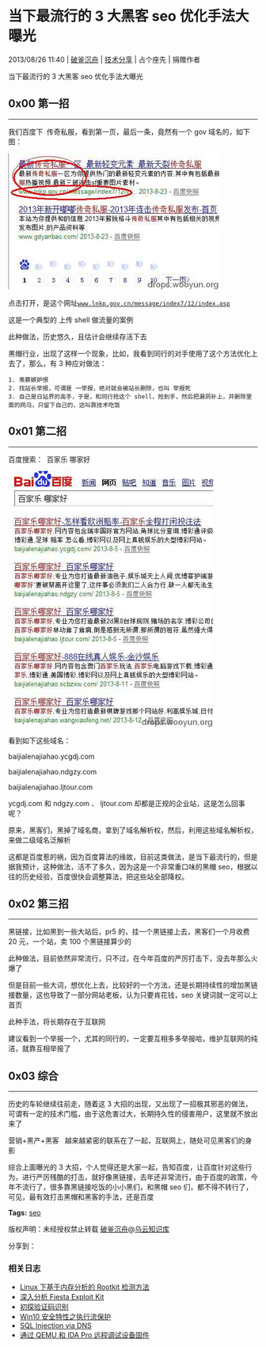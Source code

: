 # 当下最流行的 3 大黑客 seo 优化手法大曝光

2013/08/26 11:40 | [破釜沉舟](http://drops.wooyun.org/author/破釜沉舟 "由 破釜沉舟 发布") | [技术分享](http://drops.wooyun.org/category/tips "查看 技术分享 中的全部文章") | 占个座先 | 捐赠作者

当下最流行的 3 大黑客 seo 优化手法大曝光

## 0x00 第一招

* * *

我们百度下  传奇私服，看到第一页，最后一条，竟然有一个 gov 域名的，如下图：

![2013082516014374167_png.jpg](img/img1_u105_jpg.jpg)

点击打开，是这个网址[`www.lnkp.gov.cn/message/index7/12/index.asp`](http://www.lnkp.gov.cn/message/index7/12/index.asp)

这是一个典型的 上传 shell 做流量的案例

此种做法，历史悠久，且估计会继续存活下去

黑帽行业，出现了这样一个现象，比如，我看到同行的对手使用了这个方法优化上去了，那么，有 3 种应对做法：

```
1. 羡慕嫉妒恨
2. 找站长举报，可谓是 一举报，绝对就会被站长删除，也叫 举报死
3. 自己是日站界的高手，于是，和同行抢这个 shell，抢到手，然后把漏洞补上，并删除里面的网马，只留下自己的，这叫靠技术吃饭 
```

## 0x01 第二招

* * *

百度搜索：  百家乐 哪家好

![2013082516025985660_png.jpg](img/img2_u59_jpg.jpg)

看到如下这些域名：

baijialenajiahao.ycgdj.com

baijialenajiahao.ndgzy.com

baijialenajiahao.ljtour.com

ycgdj.com 和 ndgzy.com 、 ljtour.com 却都是正规的企业站，这是怎么回事呢？

原来，黑客们，黑掉了域名商，拿到了域名解析权，然后，利用这些域名解析权，来做二级域名泛解析

这都是百度惹的祸，因为百度算法的缘故，目前这类做法，是当下最流行的，但是据我预计，这种做法，活不了多久，因为这是一个非常重口味的黑帽 seo，根据以往的历史经验，百度很快会调整算法，把这些站全部降权。

## 0x02 第三招

* * *

黑链接，比如黑到一些大站后，pr5 的，挂一个黑链接上去，黑客们一个月收费 20 元，一个站，卖 100 个黑链接算少的

此种做法，目前依然非常流行，只不过，在今年百度的严厉打击下，没去年那么火爆了

但是目前一些大词，想优化上去，比较好的一个方法，还是长期持续性的增加黑链接数量，这也导致了一部分网站老板，认为只要肯花钱，seo 关键词就一定可以上首页

此种手法，将长期存在于互联网

建议看到一个举报一个，尤其的同行的，一定要互相多多举报哈，维护互联网的纯洁，就靠互相举报了

## 0x03 综合

* * *

历史的车轮继续往前走，随着这 3 大招的出现，又出现了一招极其邪恶的做法，可谓有一定的技术门槛，由于这危害过大，长期持久性的侵害用户，这里就不放出来了

营销+黑产+黑客   越来越紧密的联系在了一起，互联网上，随处可见黑客们的身影

综合上面曝光的 3 大招，个人觉得还是大家一起，告知百度，让百度针对这些行为，进行严厉残酷的打击，就好像黑链接，去年还非常流行，由于百度的政策，今年不流行了，很多靠黑链接吃饭的小小黑们，和黑帽 seo 们，都不得不转行了，可见，最有效打击黑帽和黑客的手法，还是百度

**Tags:** [seo](http://drops.wooyun.org/tag/seo)

版权声明：未经授权禁止转载 [破釜沉舟](http://drops.wooyun.org/author/破釜沉舟 "由 破釜沉舟 发布")@[乌云知识库](http://drops.wooyun.org)

分享到：

### 相关日志

*   [Linux 下基于内存分析的 Rootkit 检测方法](http://drops.wooyun.org/tips/4731)
*   [深入分析 Fiesta Exploit Kit](http://drops.wooyun.org/tips/4858)
*   [初探验证码识别](http://drops.wooyun.org/tips/4550)
*   [Win10 安全特性之执行流保护](http://drops.wooyun.org/tips/4839)
*   [SQL Injection via DNS](http://drops.wooyun.org/tips/4605)
*   [通过 QEMU 和 IDA Pro 远程调试设备固件](http://drops.wooyun.org/tips/4523)